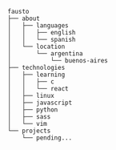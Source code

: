 ```
fausto
├── about
│   ├── languages
│   │   ├── english
│   │   └── spanish
│   └── location
│       └── argentina
│           └── buenos-aires
├── technologies
│   ├── learning
│   │   ├── c
│   │   └── react
│   ├── linux
│   ├── javascript
│   ├── python
│   ├── sass
│   └── vim
└── projects
    └── pending...
```

<!-- 
* about
  * languages
    * english
    * spanish
  * location
    * argentina
      * buenos-aires
* technologies
  * learning
    * c
    * react
  * linux
  * javascript
  * python
  * sass
  * vim
* projects
  * pending...
https://tree-generator.herokuapp.com/ (utf-8) >
